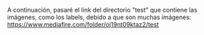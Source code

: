 A continuación, pasaré el link del directorio "test" que contiene las imágenes, como los labels, debido a que son muchas imágenes: https://www.mediafire.com/folder/oj19nt09ktaz2/test
